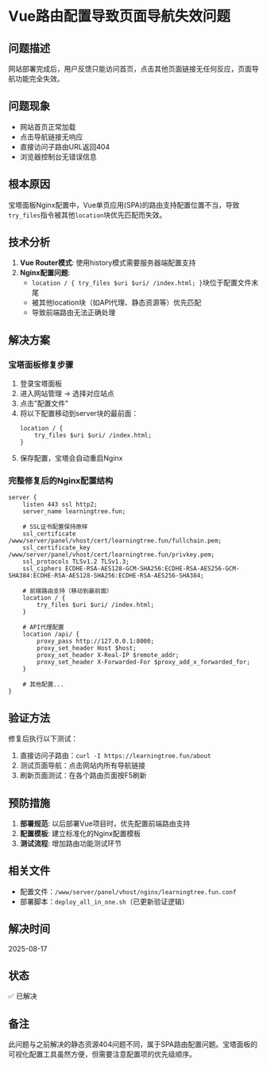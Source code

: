 # Vue路由配置导致页面导航失效问题

## 问题描述
网站部署完成后，用户反馈只能访问首页，点击其他页面链接无任何反应，页面导航功能完全失效。

## 问题现象
- 网站首页正常加载
- 点击导航链接无响应
- 直接访问子路由URL返回404
- 浏览器控制台无错误信息

## 根本原因
宝塔面板Nginx配置中，Vue单页应用(SPA)的路由支持配置位置不当，导致`try_files`指令被其他`location`块优先匹配而失效。

## 技术分析
1. **Vue Router模式**: 使用history模式需要服务器端配置支持
2. **Nginx配置问题**: 
   - `location / { try_files $uri $uri/ /index.html; }`块位于配置文件末尾
   - 被其他location块（如API代理、静态资源等）优先匹配
   - 导致前端路由无法正确处理

## 解决方案
### 宝塔面板修复步骤
1. 登录宝塔面板
2. 进入网站管理 → 选择对应站点
3. 点击"配置文件"
4. 将以下配置移动到server块的最前面：
   ```nginx
   location / {
       try_files $uri $uri/ /index.html;
   }
   ```
5. 保存配置，宝塔会自动重启Nginx

### 完整修复后的Nginx配置结构
```nginx
server {
    listen 443 ssl http2;
    server_name learningtree.fun;
    
    # SSL证书配置保持原样
    ssl_certificate /www/server/panel/vhost/cert/learningtree.fun/fullchain.pem;
    ssl_certificate_key /www/server/panel/vhost/cert/learningtree.fun/privkey.pem;
    ssl_protocols TLSv1.2 TLSv1.3;
    ssl_ciphers ECDHE-RSA-AES128-GCM-SHA256:ECDHE-RSA-AES256-GCM-SHA384:ECDHE-RSA-AES128-SHA256:ECDHE-RSA-AES256-SHA384;
    
    # 前端路由支持（移动到最前面）
    location / {
        try_files $uri $uri/ /index.html;
    }
    
    # API代理配置
    location /api/ {
        proxy_pass http://127.0.0.1:8000;
        proxy_set_header Host $host;
        proxy_set_header X-Real-IP $remote_addr;
        proxy_set_header X-Forwarded-For $proxy_add_x_forwarded_for;
    }
    
    # 其他配置...
}
```

## 验证方法
修复后执行以下测试：
1. 直接访问子路由：`curl -I https://learningtree.fun/about`
2. 测试页面导航：点击网站内所有导航链接
3. 刷新页面测试：在各个路由页面按F5刷新

## 预防措施
1. **部署规范**: 以后部署Vue项目时，优先配置前端路由支持
2. **配置模板**: 建立标准化的Nginx配置模板
3. **测试流程**: 增加路由功能测试环节

## 相关文件
- 配置文件：`/www/server/panel/vhost/nginx/learningtree.fun.conf`
- 部署脚本：`deploy_all_in_one.sh`（已更新验证逻辑）

## 解决时间
2025-08-17

## 状态
✅ 已解决

## 备注
此问题与之前解决的静态资源404问题不同，属于SPA路由配置问题。宝塔面板的可视化配置工具虽然方便，但需要注意配置项的优先级顺序。